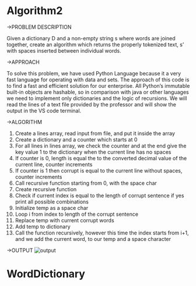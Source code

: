 # Algorithm2
->PROBLEM DESCRIPTION

Given a dictionary D and a non-empty string s where words are joined together, 
create an algorithm which returns the properly tokenized text, 
s’ with spaces inserted between individual words.


->APPROACH

To solve this problem, we have used Python Language because it a very fast language for operating with data and sets. The approach of this code is to find a fast and efficient solution for our enterprise.
All Python’s immutable built-in objects are hashable, so in comparison with java or other languages we need to implement only dictionaries and the logic of recursions. We will read the lines of a text file provided by the professor and will show the output in the VS code terminal. 


->ALGORITHM

1. Create a lines array, read input from file, and put it inside the array
2. Create a dictionary and a counter which starts at 0
3. For all lines in lines array, we check the counter and at the end give the key value 1 to the dictionary when the current line has no spaces
4. If counter is 0, length is equal the to the converted decimal value of the current line, counter increments
5. If counter is 1 then corrupt is equal to the current line without spaces, counter increments
6. Call recursive function starting from 0, with the space char
7. Create recursive function
8. Check if current index is equal to the length of corrupt sentence if yes print all possible combinations
9. Initialize temp as a space char
10. Loop i from index to length of the corrupt sentence
11. Replace temp with current corrupt words
12. Add temp to dictionary
13. Call the function recursively, however this time the index starts from i+1, and we add the current word, to our temp and a space character 


->OUTPUT
![output](https://user-images.githubusercontent.com/71281629/173920042-bf3bf83f-fcee-4588-9200-b50d37874897.png)

# WordDictionary
